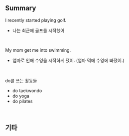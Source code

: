 ## Summary

I recently started playing golf.
- 나는 최근에 골프를 시작했어

<br>

My mom get me into swimming.
- 엄마로 인해 수영을 시작하게 됐어. (엄마 덕에 수영에 빠졌어.)

<br>

do를 쓰는 활동들
- do taekwondo
- do yoga
- do pilates

<br>

## 기타
